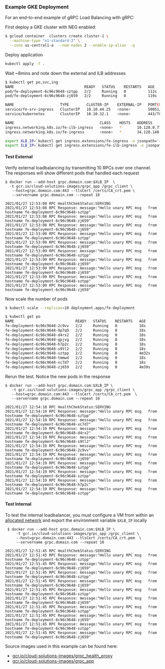 ### Example GKE Deployment

For an end-to-end example of gRPC Load Balancing with gRPC:

First deploy a GKE cluster with NEG enabled:

```bash
$ gcloud container  clusters create cluster-1 \
  --machine-type "n1-standard-2" \
  --zone us-central1-a  --num-nodes 2 --enable-ip-alias  -q
```

Deploy application

```bash
kubectl apply -f .
```

Wait ~8mins and note down the external and ILB addresses

```bash
$ kubectl get po,svc,ing
NAME                                READY   STATUS    RESTARTS   AGE
pod/fe-deployment-6c96c9648-sztpp   2/2     Running   0          112s
pod/fe-deployment-6c96c9648-zj659   2/2     Running   0          119s

NAME                     TYPE        CLUSTER-IP    EXTERNAL-IP   PORT(S)     AGE
service/fe-srv-ingress   ClusterIP   10.10.44.25   <none>        50051/TCP   3m
service/kubernetes       ClusterIP   10.10.32.1    <none>        443/TCP     4d9h

NAME                                       CLASS    HOSTS   ADDRESS         PORTS     AGE
ingress.networking.k8s.io/fe-ilb-ingress   <none>   *       10.128.0.77     80, 443   3m1s
ingress.networking.k8s.io/fe-ingress       <none>   *       34.120.140.72   80, 443   3m1s

export XLB_IP=`kubectl get ingress.extensions/fe-ingress -o jsonpath='{.status.loadBalancer.ingress[].ip}'`
export ILB_IP=`kubectl get ingress.extensions/fe-ilb-ingress -o jsonpath='{.status.loadBalancer.ingress[].ip}'`
```


#### Test External

Verify external loadbalancing by transmitting 10 RPCs over one channel.  The responses will show different pods that handled each request

```log
$ docker run --add-host grpc.domain.com:$XLB_IP  \
  -t gcr.io/cloud-solutions-images/grpc_app /grpc_client \
   --host=grpc.domain.com:443 --tlsCert /certs/CA_crt.pem \
   --servername grpc.domain.com --repeat 10

2021/01/27 12:53:08 RPC HealthChekStatus:SERVING
2021/01/27 12:53:08 RPC Response: message:"Hello unary RPC msg   from hostname fe-deployment-6c96c9648-sztpp"
2021/01/27 12:53:08 RPC Response: message:"Hello unary RPC msg   from hostname fe-deployment-6c96c9648-zj659"
2021/01/27 12:53:08 RPC Response: message:"Hello unary RPC msg   from hostname fe-deployment-6c96c9648-zj659"
2021/01/27 12:53:09 RPC Response: message:"Hello unary RPC msg   from hostname fe-deployment-6c96c9648-sztpp"
2021/01/27 12:53:09 RPC Response: message:"Hello unary RPC msg   from hostname fe-deployment-6c96c9648-zj659"
2021/01/27 12:53:09 RPC Response: message:"Hello unary RPC msg   from hostname fe-deployment-6c96c9648-sztpp"
2021/01/27 12:53:09 RPC Response: message:"Hello unary RPC msg   from hostname fe-deployment-6c96c9648-zj659"
2021/01/27 12:53:09 RPC Response: message:"Hello unary RPC msg   from hostname fe-deployment-6c96c9648-zj659"
2021/01/27 12:53:09 RPC Response: message:"Hello unary RPC msg   from hostname fe-deployment-6c96c9648-sztpp"
2021/01/27 12:53:09 RPC Response: message:"Hello unary RPC msg   from hostname fe-deployment-6c96c9648-zj659"
```

Now scale the number of pods

```bash
$ kubectl scale --replicas=10 deployment.apps/fe-deployment
```

```bash
$ kubectl get po
NAME                            READY   STATUS    RESTARTS   AGE
fe-deployment-6c96c9648-2c9vv   2/2     Running   0          18s
fe-deployment-6c96c9648-9p7q9   2/2     Running   0          18s
fe-deployment-6c96c9648-d4rx2   2/2     Running   0          18s
fe-deployment-6c96c9648-gpjvg   2/2     Running   0          18s
fe-deployment-6c96c9648-h7p2c   2/2     Running   0          18s
fe-deployment-6c96c9648-s9tl2   2/2     Running   0          18s
fe-deployment-6c96c9648-sztpp   2/2     Running   0          4m32s
fe-deployment-6c96c9648-tmmwd   2/2     Running   0          18s
fe-deployment-6c96c9648-xc7d7   2/2     Running   0          18s
fe-deployment-6c96c9648-zj659   2/2     Running   0          4m39s
```

Rerun the test.  Notice the new pods in the response 
```log
$ docker run --add-host grpc.domain.com:$XLB_IP \
   -t gcr.io/cloud-solutions-images/grpc_app /grpc_client \
   --host=grpc.domain.com:443 --tlsCert /certs/CA_crt.pem  \
   --servername grpc.domain.com --repeat 10

2021/01/27 12:54:18 RPC HealthChekStatus:SERVING
2021/01/27 12:54:19 RPC Response: message:"Hello unary RPC msg   from hostname fe-deployment-6c96c9648-sztpp"
2021/01/27 12:54:19 RPC Response: message:"Hello unary RPC msg   from hostname fe-deployment-6c96c9648-xc7d7"
2021/01/27 12:54:19 RPC Response: message:"Hello unary RPC msg   from hostname fe-deployment-6c96c9648-d4rx2"
2021/01/27 12:54:19 RPC Response: message:"Hello unary RPC msg   from hostname fe-deployment-6c96c9648-s9tl2"
2021/01/27 12:54:19 RPC Response: message:"Hello unary RPC msg   from hostname fe-deployment-6c96c9648-2c9vv"
2021/01/27 12:54:19 RPC Response: message:"Hello unary RPC msg   from hostname fe-deployment-6c96c9648-zj659"
2021/01/27 12:54:19 RPC Response: message:"Hello unary RPC msg   from hostname fe-deployment-6c96c9648-sztpp"
2021/01/27 12:54:19 RPC Response: message:"Hello unary RPC msg   from hostname fe-deployment-6c96c9648-sztpp"
2021/01/27 12:54:19 RPC Response: message:"Hello unary RPC msg   from hostname fe-deployment-6c96c9648-h7p2c"
2021/01/27 12:54:19 RPC Response: message:"Hello unary RPC msg   from hostname fe-deployment-6c96c9648-sztpp"
```

#### Test Internal

To test the internal loadbalancer, you must configure a VM from within an [allocated network](https://cloud.google.com/load-balancing/docs/l7-internal/setting-up-l7-internal#configuring_the_proxy-only_subnet) and export the environment variable `$XLB_IP` locally

```log
 $ docker run --add-host grpc.domain.com:$XLB_IP \
     -t gcr.io/cloud-solutions-images/grpc_app /grpc_client \
     --host=grpc.domain.com:443 --tlsCert /certs/CA_crt.pem  \
     --servername grpc.domain.com --repeat 10

2021/01/27 12:51:45 RPC HealthChekStatus:SERVING
2021/01/27 12:51:45 RPC Response: message:"Hello unary RPC msg   from hostname fe-deployment-6c96c9648-sztpp"
2021/01/27 12:51:45 RPC Response: message:"Hello unary RPC msg   from hostname fe-deployment-6c96c9648-zj659"
2021/01/27 12:51:45 RPC Response: message:"Hello unary RPC msg   from hostname fe-deployment-6c96c9648-sztpp"
2021/01/27 12:51:45 RPC Response: message:"Hello unary RPC msg   from hostname fe-deployment-6c96c9648-zj659"
2021/01/27 12:51:45 RPC Response: message:"Hello unary RPC msg   from hostname fe-deployment-6c96c9648-sztpp"
2021/01/27 12:51:45 RPC Response: message:"Hello unary RPC msg   from hostname fe-deployment-6c96c9648-zj659"
2021/01/27 12:51:45 RPC Response: message:"Hello unary RPC msg   from hostname fe-deployment-6c96c9648-sztpp"
2021/01/27 12:51:45 RPC Response: message:"Hello unary RPC msg   from hostname fe-deployment-6c96c9648-zj659"
2021/01/27 12:51:45 RPC Response: message:"Hello unary RPC msg   from hostname fe-deployment-6c96c9648-sztpp"
2021/01/27 12:51:45 RPC Response: message:"Hello unary RPC msg   from hostname fe-deployment-6c96c9648-zj659"
```

Source images used in this example can be found here:
  - [gcr.io/cloud-solutions-images/grpc_health_proxy](https://github.com/salrashid123/grpc_health_proxy)
  - [gcr.io/cloud-solutions-images/grpc_app](https://github.com/salrashid123/grpc_health_proxy/tree/master/example)